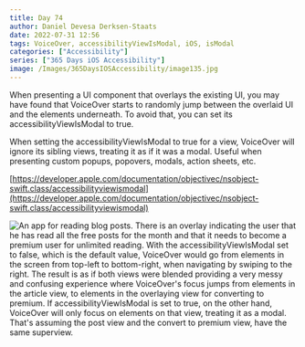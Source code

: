 ```yaml
---
title: Day 74
author: Daniel Devesa Derksen-Staats
date: 2022-07-31 12:56
tags: VoiceOver, accessibilityViewIsModal, iOS, isModal
categories: ["Accessibility"]
series: ["365 Days iOS Accessibility"]
image: /Images/365DaysIOSAccessibility/image135.jpg
---
```


When presenting a UI component that overlays the existing UI, you may have found that VoiceOver starts to randomly jump between the overlaid UI and the elements underneath. To avoid that, you can set its accessibilityViewIsModal to true.  

When setting the accessibilityViewIsModal to true for a view, VoiceOver will ignore its sibling views, treating it as if it was a modal. Useful when presenting custom popups, popovers, modals, action sheets, etc.  

[https://developer.apple.com/documentation/objectivec/nsobject-swift.class/accessibilityviewismodal](https://developer.apple.com/documentation/objectivec/nsobject-swift.class/accessibilityviewismodal)

![An app for reading blog posts. There is an overlay indicating the user that he has read all the free posts for the month and that it needs to become a premium user for unlimited reading. With the accessibilityViewIsModal set to false, which is the default value, VoiceOver would go from elements in the screen from top-left to bottom-right, when navigating by swiping to the right. The result is as if both views were blended providing a very messy and confusing experience where VoiceOver's focus jumps from elements in the article view, to elements in the overlaying view for converting to premium. If accessibilityViewIsModal is set to true, on the other hand, VoiceOver will only focus on elements on that view, treating it as a modal. That's assuming the post view and the convert to premium view, have the same superview.](/Images/365DaysIOSAccessibility/image135.jpg)



